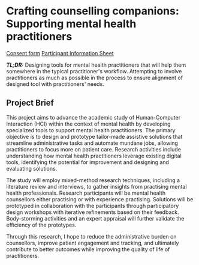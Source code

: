 ﻿
# Crafting counselling companions: Supporting mental health practitioners


[Consent form](https://cyberwizard1001.github.io/dissertation/consent_form)
[Participant Information Sheet](https://cyberwizard1001.github.io/dissertation/participant_information_sheet)

***TL;DR:*** Designing tools for mental health practitioners that will help them somewhere in the typical practitioner's workflow. Attempting to involve practitioners as much as possible in the process to ensure alignment of designed tool with practitioners' needs. 

## Project Brief

This project aims to advance the academic study of Human-Computer Interaction (HCI) within the context of mental health by developing specialized tools to support mental health practitioners. The primary objective is to design and prototype tailor-made assistive solutions that streamline administrative tasks and automate mundane jobs, allowing practitioners to focus more on patient care. Research activities include understanding how mental health practitioners leverage existing digital tools, identifying the potential for improvement and designing and evaluating solutions.

The study will employ mixed-method research techniques, including a literature review and interviews, to gather insights from practising mental health professionals. Research participants will be mental health counsellors either practising or with experience practising. Solutions will be prototyped in collaboration with the participants through participatory design workshops with iterative refinements based on their feedback. Body-storming activities and an expert appraisal will further validate the efficiency of the prototypes.

Through this research, I hope to reduce the administrative burden on counsellors, improve patient engagement and tracking, and ultimately contribute to better outcomes while improving the quality of life of practitioners.



